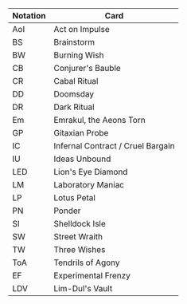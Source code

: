 | Notation  | Card                              |
| --------- | --------------------------------- |
| AoI       | Act on Impulse                    |
| BS        | Brainstorm                        |
| BW        | Burning Wish                      |
| CB        | Conjurer's Bauble                 |
| CR        | Cabal Ritual                      |
| DD        | Doomsday                          |
| DR        | Dark Ritual                       |
| Em        | Emrakul, the Aeons Torn           |
| GP        | Gitaxian Probe                    |
| IC        | Infernal Contract / Cruel Bargain |
| IU        | Ideas Unbound                     |
| LED       | Lion's Eye Diamond                |
| LM        | Laboratory Maniac                 |
| LP        | Lotus Petal                       |
| PN        | Ponder                            |
| SI        | Shelldock Isle                    |
| SW        | Street Wraith                     |
| TW        | Three Wishes                      |
| ToA       | Tendrils of Agony                 |
| EF        | Experimental Frenzy               |
| LDV       | Lim-Dul's Vault                   |
